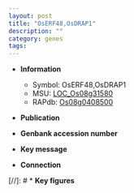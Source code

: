 ```yaml
---
layout: post
title: "OsERF48,OsDRAP1"
description: ""
category: genes
tags: 
---
```


* **Information**  
    + Symbol: OsERF48,OsDRAP1  
    + MSU: [LOC_Os08g31580](http://rice.uga.edu/cgi-bin/ORF_infopage.cgi?orf=LOC_Os08g31580)  
    + RAPdb: [Os08g0408500](http://rapdb.dna.affrc.go.jp/viewer/gbrowse_details/irgsp1?name=Os08g0408500)  

* **Publication**  

* **Genbank accession number**  

* **Key message**  

* **Connection**  

[//]: # * **Key figures**  


